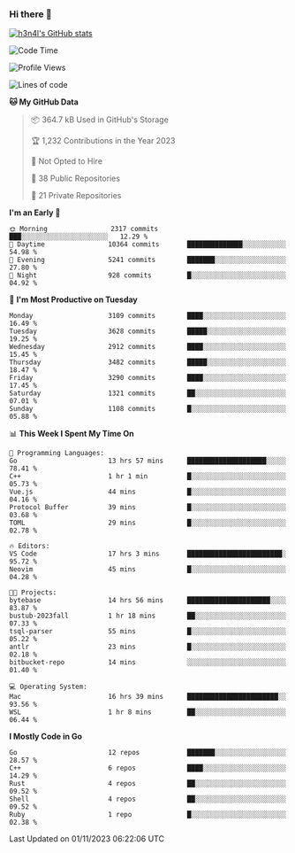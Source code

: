 ### Hi there 👋

[![h3n4l's GitHub stats](https://github-readme-stats.vercel.app/api?username=h3n4l&count_private=true&show_icons=true&theme=radical)](https://github.com/h3n4l/github-readme-stats)

<!--START_SECTION:waka-->
![Code Time](http://img.shields.io/badge/Code%20Time-1%2C665%20hrs%2041%20mins-blue)

![Profile Views](http://img.shields.io/badge/Profile%20Views-0-blue)

![Lines of code](https://img.shields.io/badge/From%20Hello%20World%20I%27ve%20Written-4.9%20million%20lines%20of%20code-blue)

**🐱 My GitHub Data** 

> 📦 364.7 kB Used in GitHub's Storage 
 > 
> 🏆 1,232 Contributions in the Year 2023
 > 
> 🚫 Not Opted to Hire
 > 
> 📜 38 Public Repositories 
 > 
> 🔑 21 Private Repositories 
 > 
**I'm an Early 🐤** 

```text
🌞 Morning                2317 commits        ███░░░░░░░░░░░░░░░░░░░░░░   12.29 % 
🌆 Daytime                10364 commits       ██████████████░░░░░░░░░░░   54.98 % 
🌃 Evening                5241 commits        ███████░░░░░░░░░░░░░░░░░░   27.80 % 
🌙 Night                  928 commits         █░░░░░░░░░░░░░░░░░░░░░░░░   04.92 % 
```
📅 **I'm Most Productive on Tuesday** 

```text
Monday                   3109 commits        ████░░░░░░░░░░░░░░░░░░░░░   16.49 % 
Tuesday                  3628 commits        █████░░░░░░░░░░░░░░░░░░░░   19.25 % 
Wednesday                2912 commits        ████░░░░░░░░░░░░░░░░░░░░░   15.45 % 
Thursday                 3482 commits        █████░░░░░░░░░░░░░░░░░░░░   18.47 % 
Friday                   3290 commits        ████░░░░░░░░░░░░░░░░░░░░░   17.45 % 
Saturday                 1321 commits        ██░░░░░░░░░░░░░░░░░░░░░░░   07.01 % 
Sunday                   1108 commits        █░░░░░░░░░░░░░░░░░░░░░░░░   05.88 % 
```


📊 **This Week I Spent My Time On** 

```text
💬 Programming Languages: 
Go                       13 hrs 57 mins      ████████████████████░░░░░   78.41 % 
C++                      1 hr 1 min          █░░░░░░░░░░░░░░░░░░░░░░░░   05.73 % 
Vue.js                   44 mins             █░░░░░░░░░░░░░░░░░░░░░░░░   04.16 % 
Protocol Buffer          39 mins             █░░░░░░░░░░░░░░░░░░░░░░░░   03.68 % 
TOML                     29 mins             █░░░░░░░░░░░░░░░░░░░░░░░░   02.78 % 

🔥 Editors: 
VS Code                  17 hrs 3 mins       ████████████████████████░   95.72 % 
Neovim                   45 mins             █░░░░░░░░░░░░░░░░░░░░░░░░   04.28 % 

🐱‍💻 Projects: 
bytebase                 14 hrs 56 mins      █████████████████████░░░░   83.87 % 
bustub-2023fall          1 hr 18 mins        ██░░░░░░░░░░░░░░░░░░░░░░░   07.33 % 
tsql-parser              55 mins             █░░░░░░░░░░░░░░░░░░░░░░░░   05.22 % 
antlr                    23 mins             █░░░░░░░░░░░░░░░░░░░░░░░░   02.18 % 
bitbucket-repo           14 mins             ░░░░░░░░░░░░░░░░░░░░░░░░░   01.40 % 

💻 Operating System: 
Mac                      16 hrs 39 mins      ███████████████████████░░   93.56 % 
WSL                      1 hr 8 mins         ██░░░░░░░░░░░░░░░░░░░░░░░   06.44 % 
```

**I Mostly Code in Go** 

```text
Go                       12 repos            ███████░░░░░░░░░░░░░░░░░░   28.57 % 
C++                      6 repos             ████░░░░░░░░░░░░░░░░░░░░░   14.29 % 
Rust                     4 repos             ██░░░░░░░░░░░░░░░░░░░░░░░   09.52 % 
Shell                    4 repos             ██░░░░░░░░░░░░░░░░░░░░░░░   09.52 % 
Ruby                     1 repo              █░░░░░░░░░░░░░░░░░░░░░░░░   02.38 % 
```




 Last Updated on 01/11/2023 06:22:06 UTC
<!--END_SECTION:waka-->


